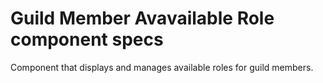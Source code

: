 # Guild Member Avavailable Role component specs

Component that displays and manages available roles for guild members.

##
